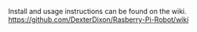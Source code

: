 Install and usage instructions can be found on the wiki. https://github.com/DexterDixon/Rasberry-Pi-Robot/wiki

